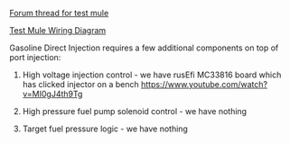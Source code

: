 

[Forum thread for test mule](https://rusefi.com/forum/viewtopic.php?f=3&t=1631)

[Test Mule Wiring Diagram](VolkswagenPassatB6)

Gasoline Direct Injection requires a few additional components on top of port injection:
1) High voltage injection control - we have rusEfi MC33816 board which has clicked injector on a bench https://www.youtube.com/watch?v=MI0gJ4th9Tg

2) High pressure fuel pump solenoid control - we have nothing

3) Target fuel pressure logic - we have nothing 